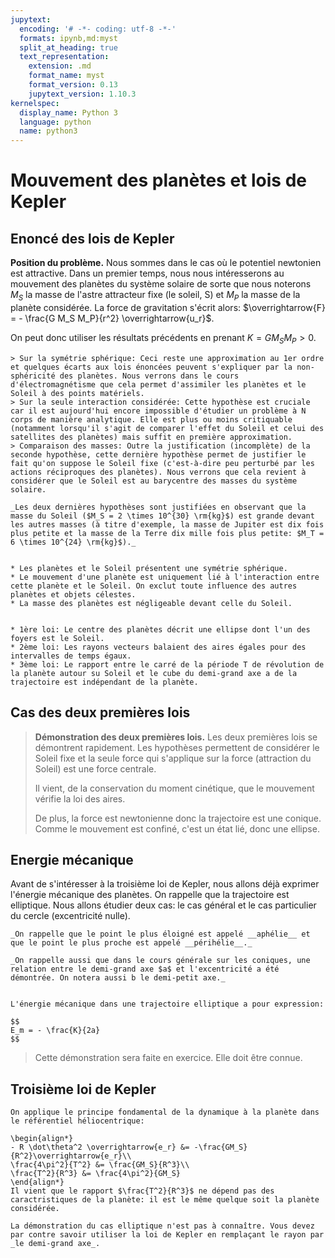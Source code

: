 ```yaml
---
jupytext:
  encoding: '# -*- coding: utf-8 -*-'
  formats: ipynb,md:myst
  split_at_heading: true
  text_representation:
    extension: .md
    format_name: myst
    format_version: 0.13
    jupytext_version: 1.10.3
kernelspec:
  display_name: Python 3
  language: python
  name: python3
---
```

# Mouvement des planètes et lois de Kepler

## Enoncé des lois de Kepler

__Position du problème.__
Nous sommes dans le cas où le potentiel newtonien est attractive. Dans un premier temps, nous nous intéresserons au mouvement des planètes du système solaire de sorte que nous noterons $M_S$ la masse de l'astre attracteur fixe (le soleil, S) et $M_P$ la masse de la planète considérée. La force de gravitation s'écrit alors: $\overrightarrow{F} = - \frac{G M_S M_P}{r^2} \overrightarrow{u_r}$.

On peut donc utiliser les résultats précédents en prenant $K = G M_S M_P >0$.


````{sidebar} _Sur les hypothèses_
> Sur la symétrie sphérique: Ceci reste une approximation au 1er ordre et quelques écarts aux lois énoncées peuvent s'expliquer par la non-sphéricité des planètes. Nous verrons dans le cours d'électromagnétisme que cela permet d'assimiler les planètes et le Soleil à des points matériels.
> Sur la seule interaction considérée: Cette hypothèse est cruciale car il est aujourd'hui encore impossible d'étudier un problème à N corps de manière analytique. Elle est plus ou moins critiquable (notamment lorsqu'il s'agit de comparer l'effet du Soleil et celui des satellites des planètes) mais suffit en première approximation.
> Comparaison des masses: Outre la justification (incomplète) de la seconde hypothèse, cette dernière hypothèse permet de justifier le fait qu'on suppose le Soleil fixe (c'est-à-dire peu perturbé par les actions réciproques des planètes). Nous verrons que cela revient à considérer que le Soleil est au barycentre des masses du système solaire.

_Les deux dernières hypothèses sont justifiées en observant que la masse du Soleil ($M_S = 2 \times 10^{30} \rm{kg}$) est grande devant les autres masses (à titre d'exemple, la masse de Jupiter est dix fois plus petite et la masse de la Terre dix mille fois plus petite: $M_T = 6 \times 10^{24} \rm{kg}$)._
````
````{important} __Hypothèses des lois de Kepler__

* Les planètes et le Soleil présentent une symétrie sphérique.
* Le mouvement d'une planète est uniquement lié à l'interaction entre cette planète et le Soleil. On exclut toute influence des autres planètes et objets célestes.
* La masse des planètes est négligeable devant celle du Soleil.
````
````{important} __Lois de Kepler__

* 1ère loi: Le centre des planètes décrit une ellipse dont l'un des foyers est le Soleil.
* 2ème loi: Les rayons vecteurs balaient des aires égales pour des intervalles de temps égaux.
* 3ème loi: Le rapport entre le carré de la période T de révolution de la planète autour su Soleil et le cube du demi-grand axe a de la trajectoire est indépendant de la planète.
````

## Cas des deux premières lois

>__Démonstration des deux premières lois.__
>Les deux premières lois se démontrent rapidement. Les hypothèses permettent de considérer le Soleil fixe et la seule force qui s'applique sur la force (attraction du Soleil) est une force centrale.
>
>Il vient, de la conservation du moment cinétique, que le mouvement vérifie la loi des aires.
>
>De plus, la force est newtonienne donc la trajectoire est une conique. Comme le mouvement est confiné, c'est un état lié, donc une ellipse.


## Energie mécanique

Avant de s'intéresser à la troisième loi de Kepler, nous allons déjà exprimer l'énergie mécanique des planètes. On rappelle que la trajectoire est elliptique. Nous allons étudier deux cas: le cas général et le cas particulier du cercle (excentricité nulle).

````{note}
_On rappelle que le point le plus éloigné est appelé __aphélie__ et que le point le plus proche est appelé __périhélie__._

_On rappelle aussi que dans le cours générale sur les coniques, une relation entre le demi-grand axe $a$ et l'excentricité a été démontrée. On notera aussi b le demi-petit axe._
````


````{important} __Relation énergie mécanique et demi-grand axe.__

L'énergie mécanique dans une trajectoire elliptique a pour expression:

$$
E_m = - \frac{K}{2a}
$$
````

>Cette démonstration sera faite en exercice. Elle doit être connue.


## Troisième loi de Kepler

````{important} __Démonstration - Cas d'un mouvement circulaire__
On applique le principe fondamental de la dynamique à la planète dans le référentiel héliocentrique:

\begin{align*}
- R \dot\theta^2 \overrightarrow{e_r} &= -\frac{GM_S}{R^2}\overrightarrow{e_r}\\
\frac{4\pi^2}{T^2} &= \frac{GM_S}{R^3}\\
\frac{T^2}{R^3} &= \frac{4\pi^2}{GM_S}
\end{align*}
Il vient que le rapport $\frac{T^2}{R^3}$ ne dépend pas des caractristiques de la planète: il est le même quelque soit la planète considérée.
````

````{important} __Cas elliptique__
La démonstration du cas elliptique n'est pas à connaître. Vous devez par contre savoir utiliser la loi de Kepler en remplaçant le rayon par _le demi-grand axe_.
````

